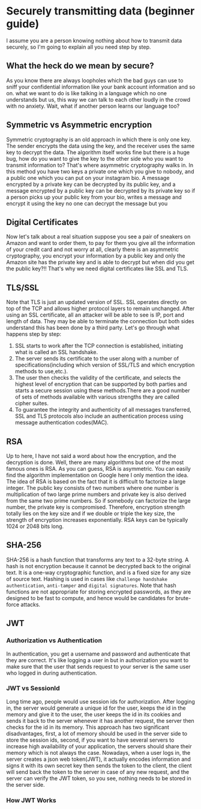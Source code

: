 # Securely transmitting data (beginner guide)
I assume you are a person knowing nothing about how to transmit data securely, so I'm going to explain all you need step 
by step.

## What the heck do we mean by secure?
As you know there are always loopholes which the bad guys can use to sniff your confidential information like your bank 
account information and so on. what we want to do is like talking in a language which no one understands but us, this 
way we can talk to each other loudly in the crowd with no anxiety. Wait, what if another person learns our language too?

## Symmetric vs Asymmetric encryption
Symmetric cryptography is an old approach in which there is only one key. The sender encrypts the data using the key, and 
the receiver uses the same key to decrypt the data. The algorithm itself works fine but there is a huge bug, how do you 
want to give the key to the other side who you want to transmit information to? That's where asymmetric cryptography walks
in. In this method you have two keys a private one which you give to nobody, and a public one which you can put on your
instagram bio. A message encrypted by a private key can be decrypted by its public key, and a message encrypted by a 
public key can be decrypted by its private key so if a person picks up your public key from your bio, writes a message and
encrypt it using the key no one can decrypt the message but you

## Digital Certificates
Now let's talk about a real situation suppose you see a pair of sneakers on Amazon and want to order them, to pay for them
you give all the information of your credit card and not worry at all, clearly there is an asymmetric cryptography, you 
encrypt your information by a public key and only the Amazon site has the private key and is able to decrypt but when did
you get the public key?!! That's why we need digital certificates like SSL and TLS. 

## TLS/SSL
Note that TLS is just an updated version of SSL. SSL operates directly on top of the TCP and allows higher protocol layers
to remain unchanged. After using an SSL certificate, all an attacker will be able to see is IP, port and length of data. 
They may be able to terminate the connection but both sides understand this has been done by a third party. Let's go through
what happens step by step:<br/>
1. SSL starts to work after the TCP connection is established, initiating what is called an SSL handshake.<br/>
2. The server sends its certificate to the user along with a number of specifications(including which version of SSL/TLS
   and which encryption methods to use,etc.).
3. The user then checks the validity of the certificate, and selects the highest level of encryption that can be supported 
by both parties and starts a secure session using these methods.There are a good number of sets of methods available with 
   various strengths they are called cipher suites.
4. To guarantee the integrity and authenticity of all messages transferred, SSL and TLS protocols also include an 
   authentication process using message authentication codes(MAC).
   
## RSA
Up to here, I have not said a word about how the encryption, and the decryption is done. Well, there are many algorithms 
but one of the most famous ones is RSA. As you can guess, RSA is asymmetric. You can easily find the algorithm 
implementation on Google here I only mention the idea. The idea of RSA is based on the fact that it is difficult to factorize 
a large integer. The public key consists of two numbers where one number is multiplication of two large prime numbers and 
private key is also derived from the same two prime numbers. So if somebody can factorize the large number, the private 
key is compromised. Therefore, encryption strength totally lies on the key size and if we double or triple the key size, 
the strength of encryption increases exponentially. RSA keys can be typically 1024 or 2048 bits long.

## SHA-256
SHA-256 is a hash function that transforms any text to a 32-byte string. A hash is not encryption because it cannot be 
decrypted back to the original text. It is a one-way cryptographic function, and is a fixed size for any size of source 
text. Hashing is used in cases like `challenge handshake authentication`, `anti-tamper` and `digital signatures`. Note
that hash functions are not appropriate for storing encrypted passwords, as they are designed to be fast to compute, and 
hence would be candidates for brute-force attacks.

## JWT
### Authorization vs Authentication
In authentication, you get a username and password and authenticate that they are correct. It's like logging a user in 
but in authorization you want to make sure that the user that sends request to your server is the same user who logged in
during authentication.
### JWT vs SessionId
Long time ago, people would use session ids for authorization. After logging in, the server would generate a unique id
for the user, keeps the id in the memory and give it to the user, the user keeps the id in its cookies and sends it back
to the server whenever it has another request, the server then checks for the id in its memory. This approach has two 
significant disadvantages, first, a lot of memory should be used in the server side to store the session ids, second,
if you want to have several servers to increase high availability of your application, the servers should share their 
memory which is not always the case. Nowadays, when a user logs in, the server creates a json web token(JWT), it actually
encodes information and signs it with its own secret key then sends the token to the client, the client will send back the 
token to the server in case of any new request, and the server can verify the JWT token, so you see, nothing needs to be 
stored in the server side.
### How JWT Works
